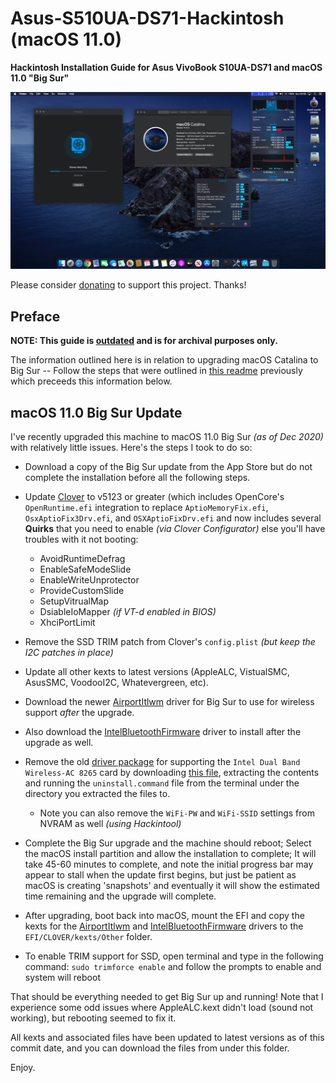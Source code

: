 

# Asus-S510UA-DS71-Hackintosh (macOS 11.0)
**Hackintosh Installation Guide for Asus VivoBook S10UA-DS71 and macOS 11.0 "Big Sur"**
<p align="center" style="margin:0 auto !important;text-align:center !important;"><img src="../Images/Asus-S510UA-DS71-Hackintosh-10.15.5.png"></p>

Please consider [donating](https://paypal.me/djouija) to support this project. Thanks!

## Preface
**NOTE: This guide is <u>outdated</u> and is for archival purposes only.**

The information outlined here is in relation to upgrading macOS Catalina to Big Sur -- Follow the steps that were outlined in [this readme](../macOS%2010.15%20%28Catalina%29/README.md)
 previously which preceeds this information below.


## macOS 11.0 Big Sur Update

I've recently upgraded this machine to macOS 11.0 Big Sur *(as of Dec 2020)* with relatively little issues.  Here's the steps I took to do so:

- Download a copy of the Big Sur update from the App Store but do not complete the installation before all the following steps.

- Update [Clover](https://github.com/CloverHackyColor/CloverBootloader/releases) to v5123 or greater (which includes OpenCore's `OpenRuntime.efi` integration to replace `AptioMemoryFix.efi`, `OsxAptioFix3Drv.efi`, and `OSXAptioFixDrv.efi` and now includes several **Quirks** that you need to enable *(via Clover Configurator)* else you'll have troubles with it not booting:
	 - AvoidRuntimeDefrag
	 - EnableSafeModeSlide
	 - EnableWriteUnprotector
	 - ProvideCustomSlide
	 - SetupVitrualMap
	 - DsiableIoMapper *(if VT-d enabled in BIOS)* 
	 - XhciPortLimit

- Remove the SSD TRIM patch from Clover's `config.plist` *(but keep the I2C patches in place)*

- Update all other kexts to latest versions (AppleALC, VistualSMC, AsusSMC, VoodooI2C, Whatevergreen, etc).

- Download the newer [AirportItlwm](https://github.com/OpenIntelWireless/itlwm/releases/) driver for Big Sur to use for wireless support *after* the upgrade.

- Also download the [IntelBluetoothFirmware](https://github.com/OpenIntelWireless/IntelBluetoothFirmware/releases) driver to install after the upgrade as well.

- Remove the old [driver package](https://stackedit.io/Post-Install/WiFi) for supporting the `Intel Dual Band Wireless-AC 8265` card by downloading [this file](https://stackedit.io/Post-Install/WiFi), extracting the contents and running the `uninstall.command` file from the terminal under the directory you extracted the files to. 
	- Note you can also remove the `WiFi-PW` and `WiFi-SSID` settings from NVRAM as well *(using Hackintool)*

- Complete the Big Sur upgrade and the machine should reboot; Select the macOS install partition and allow the installation to complete; It will take 45-60 minutes to complete, and note the initial progress bar may appear to stall when the update first begins, but just be patient as macOS is creating 'snapshots' and eventually it will show the estimated time remaining and the upgrade will complete.

- After upgrading, boot back into macOS, mount the EFI and copy the kexts for the [AirportItlwm](https://github.com/OpenIntelWireless/itlwm/releases/) and [IntelBluetoothFirmware](https://github.com/OpenIntelWireless/IntelBluetoothFirmware/releases) drivers to the `EFI/CLOVER/kexts/Other` folder.

- To enable TRIM support for SSD, open terminal and type in the following command: `sudo trimforce enable` and follow the prompts to enable and system will reboot

That should be everything needed to get Big Sur up and running!   Note that I experience some odd issues where AppleALC.kext didn't load (sound not working), but rebooting seemed to fix it.

All kexts and associated files have been updated to latest versions as of this commit date, and you can download the files from under this folder.

Enjoy.



